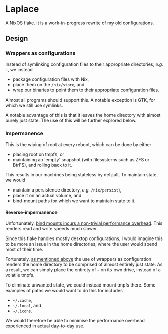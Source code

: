 # Laplace

A NixOS flake. It is a work-in-progress rewrite of my old configurations.

## Design

### Wrappers as configurations

Instead of symlinking configuration files to their appropriate directories, _e.g._ `~`, we instead

- package configuration files with Nix,
- place them on the `/nix/store`, and
- wrap our binaries to point them to their appropriate configuration files.

Almost all programs should support this. A notable exception is GTK, for which we still use symlinks.

A notable advantage of this is that it leaves the home directory with almost purely just state. The use of this will be further explored below.

### Impermanence

This is the wiping of root at every reboot, which can be done by either

- placing root on tmpfs, or
- maintaining an 'empty' snapshot (with filesystems such as ZFS or BtrFS), and rolling back to it.

This results in our machines being stateless by default. To maintain state, we would

- maintain a persistence directory, _e.g._ `/nix/persist`),
- place it on an actual volume, and
- bind-mount paths for which we want to maintain state to it.


#### Reverse-impermanence

Unfortunately, [bind mounts incurs a non-trivial performance overhead](https://github.com/nix-community/impermanence/issues/248). This renders read and write speeds much slower.

Since this flake handles mostly desktop configurations, I would imagine this to be more an issue in the home directories, where the user would spend most of their time.

Fortunately, [as mentioned above](#wrappers-as-configuration) the use of wrappers as configuration renders the home directory to be comprised of almost entirely just state. As a result, we can simply place the entirety of `~` on its own drive, instead of a volatile tmpfs.

To eliminate unwanted state, we could instead mount tmpfs there. Some examples of paths we would want to do this for includes

- `~/.cache`,
- `~/.local`, and
- `~/.icons`.

We would therefore be able to minimise the performance overhead experienced in actual day-to-day use.

